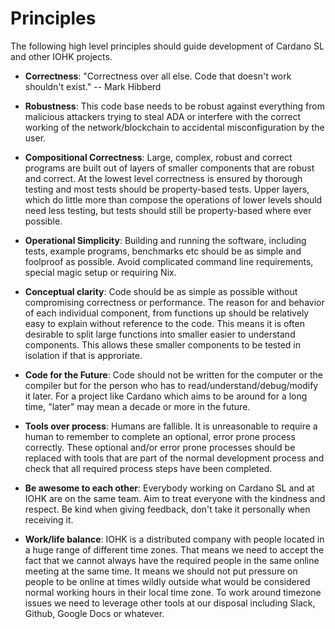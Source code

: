 # Principles

The following high level principles should guide development of Cardano SL
and other IOHK projects.

* **Correctness**: "Correctness over all else. Code that doesn't work
  shouldn't exist." -- Mark Hibberd

* **Robustness**: This code base needs to be robust against everything from
  malicious attackers trying to steal ADA or interfere with the correct working
  of the network/blockchain to accidental misconfiguration by the user.

* **Compositional Correctness**: Large, complex, robust and correct programs
  are built out of layers of smaller components that are robust and correct.
  At the lowest level correctness is ensured by thorough testing and most tests
  should be property-based tests. Upper layers, which do little more than
  compose the operations of lower levels should need less testing, but tests
  should still be property-based where ever possible.

* **Operational Simplicity**: Building and running the software, including
  tests, example programs, benchmarks etc  should be as simple and foolproof
  as possible. Avoid complicated command line requirements, special
  magic setup or requiring Nix.

* **Conceptual clarity**: Code should be as simple as possible without
  compromising correctness or performance. The reason for and behavior of each
  individual component, from functions up should be relatively easy to explain
  without reference to the code. This means it is often desirable to split large
  functions into smaller easier to understand components. This allows these
  smaller components to be tested in isolation if that is approriate.

* **Code for the Future**: Code should not be written for the computer or the
  compiler but for the person who has to read/understand/debug/modify it later.
  For a project like Cardano which aims to be around for a long time, "later"
  may mean a decade or more in the future.

* **Tools over process**: Humans are fallible. It is unreasonable to require
  a human to remember to complete an optional, error prone process correctly.
  These optional and/or error prone processes should be replaced with tools
  that are part of the normal development process and check that all required
  process steps have been completed.

* **Be awesome to each other**: Everybody working on Cardano SL and at IOHK
  are on the same team. Aim to treat everyone with the kindness and respect.
  Be kind when giving feedback, don't take it personally when receiving it.

* **Work/life balance**: IOHK is a distributed company with people located in
  a huge range of different time zones. That means we need to accept the fact
  that we cannot always have the required people in the same online meeting at
  the same time. It means we should not put pressure on people to be online at
  times wildly outside what would be considered normal working hours in their
  local time zone. To work around timezone issues we need to leverage other
  tools at our disposal including Slack, Github, Google Docs or whatever.
